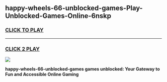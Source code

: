 
## happy-wheels-66-unblocked-games-Play-Unblocked-Games-Online-6nskp
<h3>
<a href="https://premium76.site?title=happy-wheels-66-unblocked-games&ref=24A">CLICK TO PLAY</a></h3>
<hr>

<h3>
<a href="https://premium76.site?title=happy-wheels-66-unblocked-games&ref=24A">CLICK 2 PLAY</a>
  
</h3>

<a href="https://premium76.site?title=happy-wheels-66-unblocked-games&ref=24A"><img src="https://clearcache.store/games.png"></a>


**happy-wheels-66-unblocked-games games unblocked: Your Gateway to Fun and Accessible Online Gaming**

